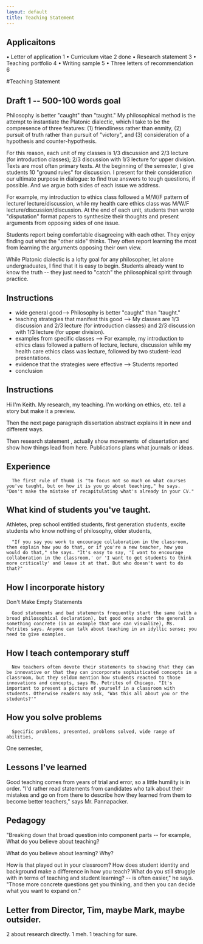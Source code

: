 ```yaml
---
layout: default
title: Teaching Statement
---
```


## Applicaitons ##

• Letter of application 1
• Curriculum vitae  2 done
• Research statement 3
• Teaching portfolio 4
• Writing sample 5
• Three letters of recommendation 6

#Teaching Statement

## Draft 1 -- 500-100 words goal ##

Philosophy is better "caught" than "taught." My philosophical method is the attempt to instantiate the Platonic dialectic, which I take to be the compresence of three features: (1) friendliness rather than enmity, (2) pursuit of truth rather than pursuit of "victory", and (3) consideration of a hypothesis and counter-hypothesis. 

For this reason, each unit of my classes is 1/3 discussion and 2/3 lecture (for introduction classes); 2/3 discussion with 1/3 lecture for upper division. Texts are most often primary texts. At the beginning of the semester, I give students 10 "ground rules" for discussion. I present for their consideration our ultimate purpose in dialogue: to find true answers to tough questions, if possible. And we argue both sides of each issue we address. 

For example, my introduction to ethics class followed a M/W/F pattern of lecture/ lecture/discussion, while my health care ethics class was M/W/F lecture/discussion/discussion. At the end of each unit, students then wrote "disputation" format papers to synthesize their thoughts and present arguments from opposing sides of one issue. 

Students report being comfortable disagreeing with each other. They enjoy finding out what the "other side" thinks. They often report learning the most from learning the arguments opposing their own view. 

While Platonic dialectic is a lofty goal for any philosopher, let alone undergraduates, I find that it is easy to begin. Students already want to know the truth -- they just need to "catch" the philosophical spirit through practice. 



## Instructions
* wide general good—> Philosophy is better "caught" than "taught."
* teaching strategies that manifest this good –> My classes are 1/3 discussion and 2/3 lecture (for introduction classes) and 2/3 discussion with 1/3 lecture (for upper division). 
* examples from specific classes —> For example, my introduction to ethics class followed a pattern of lecture, lecture, discussion while my health care ethics class was lecture, followed by two student-lead presentations. 
* evidence that the strategies were effective –> Students reported
* conclusion

## Instructions
Hi I'm Keith. My research, my teaching. I'm working on ethics, etc. tell a story but make it a preview. 

Then the next page paragraph dissertation abstract explains it in new and different ways.

Then research statement , actually show movements  of dissertation and show how things lead from here. Publications plans what journals or ideas.


## Experience ##

      The first rule of thumb is "to focus not so much on what courses you've taught, but on how it is you go about teaching," he says. "Don't make the mistake of recapitulating what's already in your CV."


## What kind of students you've taught. 

Athletes, prep school entitled students, first generation students, excite students who know nothing of philosophy, older students,

      "If you say you work to encourage collaboration in the classroom, then explain how you do that, or if you're a new teacher, how you would do that," she says. "It's easy to say, 'I want to encourage collaboration in the classroom,' or 'I want to get students to think more critically' and leave it at that. But who doesn't want to do that?"

## How I incorporate history ##
Don't Make Empty Statements

      Good statements and bad statements frequently start the same (with a broad philosophical declaration), but good ones anchor the general in something concrete (in an example that one can visualize), Ms. Petrites says. Anyone can talk about teaching in an idyllic sense; you need to give examples.

## How I teach contemporary stuff ##

      New teachers often devote their statements to showing that they can be innovative or that they can incorporate sophisticated concepts in a classroom, but they seldom mention how students reacted to those innovations and concepts, says Ms. Petrites of Chicago. "It's important to present a picture of yourself in a classroom with students. Otherwise readers may ask, 'Was this all about you or the students?'"



## How you solve problems
      Specific problems, presented, problems solved, wide range of abilities,
One semester, 


## Lessons I've learned
Good teaching comes from years of trial and error, so a little humility is in order. "I'd rather read statements from candidates who talk about their mistakes and go on from there to describe how they learned from them to become better teachers," says Mr. Pannapacker.



## Pedagogy ##

"Breaking down that broad question into component parts -- for example, 
What do you believe about teaching? 

What do you believe about learning? Why?

How is that played out in your classroom? How does student identity and background make a difference in how you teach? What do you still struggle with in terms of teaching and student learning? -- is often easier," he says. "Those more concrete questions get you thinking, and then you can decide what you want to expand on."



## Letter from Director, Tim, maybe Mark, maybe outsider. 
2 about research directly. 
1 meh. 
1 teaching for sure.
